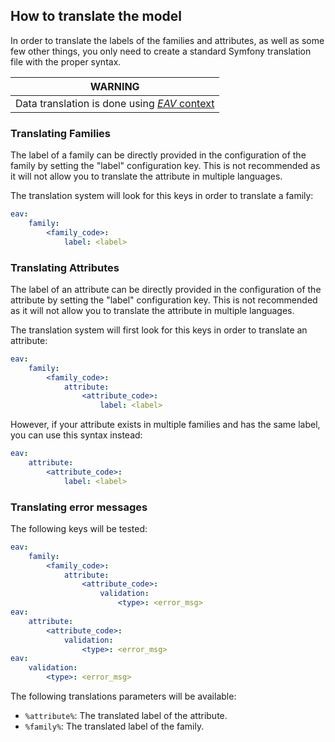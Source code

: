 ## How to translate the model

In order to translate the labels of the families and attributes, as well as some few other things, you only need to
create a standard Symfony translation file with the proper syntax.

| WARNING |
| ------- |
| Data translation is done using [*EAV* context](09-context.md) |

### Translating Families

The label of a family can be directly provided in the configuration of the family by setting the "label" configuration
key. This is not recommended as it will not allow you to translate the attribute in multiple languages.

The translation system will look for this keys in order to translate a family:

````yml
eav:
    family:
        <family_code>:
            label: <label>
````

### Translating Attributes

The label of an attribute can be directly provided in the configuration of the attribute by setting the "label"
configuration key. This is not recommended as it will not allow you to translate the attribute in multiple languages.

The translation system will first look for this keys in order to translate an attribute:

````yml
eav:
    family:
        <family_code>:
            attribute:
                <attribute_code>:
                    label: <label>
````

However, if your attribute exists in multiple families and has the same label, you can use this syntax instead:

````yml
eav:
    attribute:
        <attribute_code>:
            label: <label>
````

### Translating error messages

The following keys will be tested:

````yml
eav:
    family:
        <family_code>:
            attribute:
                <attribute_code>:
                    validation:
                        <type>: <error_msg>
eav:
    attribute:
        <attribute_code>:
            validation:
                <type>: <error_msg>
eav:
    validation:
        <type>: <error_msg>
````

The following translations parameters will be available:
- ````%attribute%````: The translated label of the attribute.
- ````%family%````: The translated label of the family.

